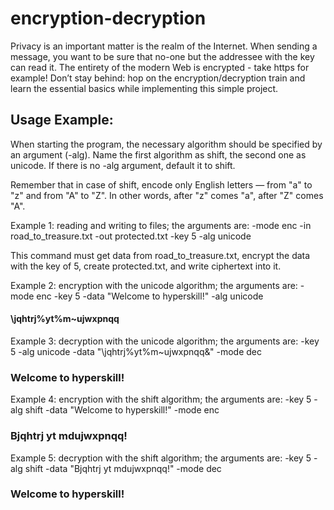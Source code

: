 # encryption-decryption

Privacy is an important matter is the realm of the Internet. When sending a message, you want to be sure that no-one but the addressee with the key can read it. The entirety of the modern Web is encrypted - take https for example! Don’t stay behind: hop on the encryption/decryption train and learn the essential basics while implementing this simple project.

## Usage Example:

When starting the program, the necessary algorithm should be specified by an argument (-alg). Name the first algorithm as shift, the second one as unicode. If there is no -alg argument, default it to shift.

Remember that in case of shift, encode only English letters — from "a" to "z" and from "A" to "Z". In other words, after "z" comes "a", after "Z" comes "A".

Example 1: reading and writing to files; the arguments are: -mode enc -in road_to_treasure.txt -out protected.txt -key 5 -alg unicode

This command must get data from road_to_treasure.txt, encrypt the data with the key of 5, create protected.txt, and write ciphertext into it.

Example 2: encryption with the unicode algorithm; the arguments are: -mode enc -key 5 -data "Welcome to hyperskill!" -alg unicode

#### \jqhtrj%yt%m~ujwxpnqq

Example 3: decryption with the unicode algorithm; the arguments are: -key 5 -alg unicode -data "\jqhtrj%yt%m~ujwxpnqq&" -mode dec

### Welcome to hyperskill!
Example 4: encryption with the shift algorithm; the arguments are: -key 5 -alg shift -data "Welcome to hyperskill!" -mode enc

### Bjqhtrj yt mdujwxpnqq!
Example 5: decryption with the shift algorithm; the arguments are: -key 5 -alg shift -data "Bjqhtrj yt mdujwxpnqq!" -mode dec

### Welcome to hyperskill!
